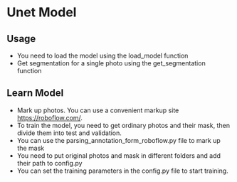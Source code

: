 # Unet Model

## Usage

- You need to load the model using the load_model function
- Get segmentation for a single photo using the get_segmentation function

## Learn Model

- Mark up photos. You can use a convenient markup site https://roboflow.com/.
- To train the model, you need to get ordinary photos and their mask, then divide them into test and validation.
- You can use the parsing_annotation_form_roboflow.py file to mark up the mask
- You need to put original photos and mask in different folders and add their path to config.py
- You can set the training parameters in the config.py file to start training.
